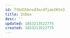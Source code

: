 ```yaml
---
id: ftbd1hknsd3ocd7jao26tn3
title: Inbox
desc: ''
updated: 1653213522775
created: 1653213522775
---
```


